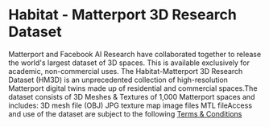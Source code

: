 # Habitat - Matterport 3D Research Dataset  
Matterport and Facebook AI Research have collaborated together to release the world's largest dataset of 3D spaces. This is available exclusively for academic, non-commercial uses. The Habitat-Matterport 3D Research Dataset (HM3D) is an unprecedented collection of high-resolution Matterport digital twins made up of residential and commercial spaces.The dataset consists of 3D Meshes & Textures of 1,000 Matterport spaces and includes:
3D mesh file (OBJ)
JPG texture map image files
MTL fileAccess and use of the dataset are subject to the following [Terms & Conditions](https://matterport.com/matterport-end-user-license-agreement-academic-use-model-data)
